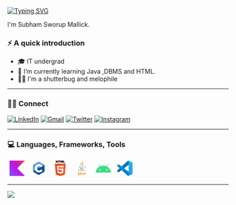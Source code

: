 [![Typing SVG](https://readme-typing-svg.herokuapp.com?font=Fira+Code&pause=1000&width=435&lines=Hi+there!+It's+been+a+while+%F0%9F%91%8B%F0%9F%8F%BB)](https://git.io/typing-svg)

I'm Subham Sworup Mallick. 


### ⚡️ A quick introduction

- 🎓 IT undergrad 
- 🌱 I’m currently learning Java ,DBMS and HTML. 
- 🤟🏻 I'm a shutterbug and melophile 

---

### 🤝🏻 Connect

[![LinkedIn](https://img.shields.io/badge/LinkedIn-0077B5?style=for-the-badge&logo=linkedin&logoColor=white)](https://www.linkedin.com/in/subham-sworup-mallick/)
[![Gmail](https://img.shields.io/badge/Gmail-D14836?style=for-the-badge&logo=gmail&logoColor=white)](https://mail.google.com/mail/u/1/?view=cm&fs=1&to=subhamsworupmallick@gmail.com&tf=1)
[![Twitter](https://img.shields.io/badge/Twitter-1DA1F2?style=for-the-badge&logo=twitter&logoColor=white)](https://twitter.com/subham_sworup)
[![Instagram](https://img.shields.io/badge/Instagram-E1306C?style=for-the-badge&logo=instagram&logoColor=white)](https://www.instagram.com/subham_sworup/)


---

### 💻 Languages, Frameworks, Tools

<p float="left">
<img style="padding:5px;" align="center" alt="Kotlin" width="35px" src="https://raw.githubusercontent.com/github/explore/4479d2a2c854198cb00160f8593519c14dc3b905/topics/kotlin/kotlin.png"> 
  <img style="padding:5px;" align="center" alt="C" width="35px" src="https://raw.githubusercontent.com/github/explore/80688e429a7d4ef2fca1e82350fe8e3517d3494d/topics/c/c.png">
  <img style="padding:5px;" align="center" alt="HTML" width="35px" src="https://raw.githubusercontent.com/github/explore/80688e429a7d4ef2fca1e82350fe8e3517d3494d/topics/html/html.png">
  <img style="padding:5px;" align="center" alt="Java" width="35px" src="https://raw.githubusercontent.com/github/explore/80688e429a7d4ef2fca1e82350fe8e3517d3494d/topics/java/java.png">

<img style="padding:5px;" align="center" alt="Android" width="35px" src="https://raw.githubusercontent.com/github/explore/80688e429a7d4ef2fca1e82350fe8e3517d3494d/topics/android/android.png"> 
 

<img style="padding:5px;" align="center" alt="VS Code" width="35px" src="https://raw.githubusercontent.com/github/explore/80688e429a7d4ef2fca1e82350fe8e3517d3494d/topics/visual-studio-code/visual-studio-code.png">

</p>

---

[![](https://visitcount.itsvg.in/api?id=subhamsworup&label=Profile%20Views&pretty=false)](https://visitcount.itsvg.in)
